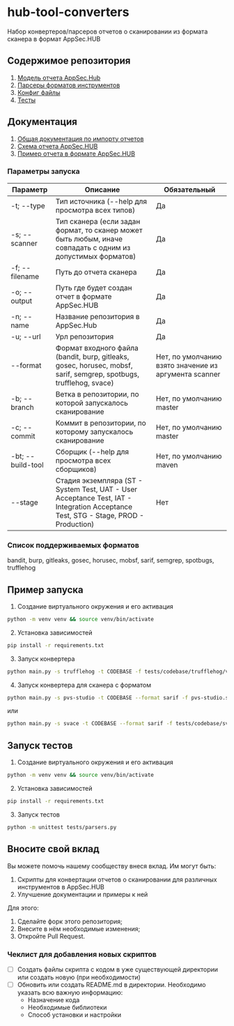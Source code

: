# hub-tool-converters

Набор конвертеров/парсеров отчетов о сканировании из формата сканера в формат AppSec.HUB

## Содержимое репозитория

1. [Модель отчета AppSec.Hub](hub/models/hub.py)
2. [Парсеры форматов инструментов](converters/parsers)
3. [Конфиг файлы](config)
4. [Тесты](tests)

## Документация

1. [Общая документация по импорту отчетов](https://docs.appsec-hub.ru/2024.1/ug/security%20issues/?h=импор#_3)
2. [Схема отчета AppSec.HUB](https://docs.appsec-hub.ru/2024.1/gi/appendix%202/)
3. [Пример отчета в формате AppSec.HUB](https://docs.appsec-hub.ru/2024.1/gi/appendix%202/#_1)

### Параметры запуска

| Параметр          | Описание                                                                                                                            | Обязательный                                          |
|-------------------|-------------------------------------------------------------------------------------------------------------------------------------|-------------------------------------------------------|
| -t; --type        | Тип источника (--help для просмотра всех типов)                                                                                     | Да                                                    |
| -s; --scanner     | Тип сканера (если задан формат, то сканер может быть любым, иначе совпадать с одним из допустимых форматов)                         | Да                                                    |
| -f; --filename    | Путь до отчета сканера                                                                                                              | Да                                                    |
| -o; --output      | Путь где будет создан отчет в формате AppSec.HUB                                                                                    | Да                                                    |
| -n; --name        | Название репозитория в AppSec.Hub                                                                                                   | Да                                                    |
| -u; --url         | Урл репозитория                                                                                                                     | Да                                                    |
| --format          | Формат входного файла (bandit, burp, gitleaks, gosec, horusec, mobsf, sarif, semgrep, spotbugs, trufflehog, svace)                  | Нет, по умолчанию взято значение из аргумента scanner |
| -b; --branch      | Ветка в репозитории, по которой запускалось сканирование                                                                            | Нет, по умолчанию master                              |
| -c; --commit      | Коммит в репозитории, по которому запускалось сканирование                                                                          | Нет, по умолчанию master                              |
| -bt; --build-tool | Сборщик (--help для просмотра всех сборщиков)                                                                                       | Нет, по умолчанию maven                               |
| --stage           | Стадия экземпляра (ST - System Test, UAT - User Acceptance Test, IAT - Integration Acceptance Test, STG - Stage, PROD - Production) | Нет                                                   |

### Список поддерживаемых форматов
bandit, burp, gitleaks, gosec, horusec, mobsf, sarif, semgrep, spotbugs, trufflehog

## Пример запуска

1. Создание виртуального окружения и его активация
```bash
python -m venv venv && source venv/bin/activate
```

2. Установка зависимостей
```bash
pip install -r requirements.txt
```

3. Запуск конвертера
```bash
python main.py -s trufflehog -t CODEBASE -f tests/codebase/trufflehog/v3_github.json -o trufflehog_hub.json -n hub-tool-converters -u https://github.com/Swordfish-Security/hub-tool-converters.git
```

4. Запуск конвертера для сканера с форматом
```bash
python main.py -s pvs-studio -t CODEBASE --format sarif -f pvs-studio.sarif -o pvs-studio_hub.json -n hub-tool-converters -u https://github.com/Swordfish-Security/hub-tool-converters.git
```
или
```bash
python main.py -s svace -t CODEBASE --format sarif -f tests/codebase/svace/svace.sarif -o svace_hub.json -n hub-tool-converters -u https://github.com/Swordfish-Security/hub-tool-converters.git
```
## Запуск тестов

1. Создание виртуального окружения и его активация
```bash
python -m venv venv && source venv/bin/activate
```

2. Установка зависимостей
```bash
pip install -r requirements.txt
```

3. Запуск тестов
```bash
python -m unittest tests/parsers.py
```

## Вносите свой вклад

Вы можете помочь нашему сообществу внеся вклад. Им могут быть:

1. Скрипты для конвертации отчетов о сканировании для различных инструментов в AppSec.HUB
2. Улучшение документации и примеры к ней

Для этого:

1. Сделайте форк этого репозитория;
2. Внесите в нём необходимые изменения;
3. Откройте Pull Request.

### Чеклист для добавления новых скриптов

- [ ] Создать файлы скрипта с кодом в уже существующей директории или создать новую (при необходимости)
- [ ] Обновить или создать README.md в директории. Необходимо указать всю важную информацию:
    - Назначение кода
    - Необходимые библиотеки
    - Способ установки и настройки
